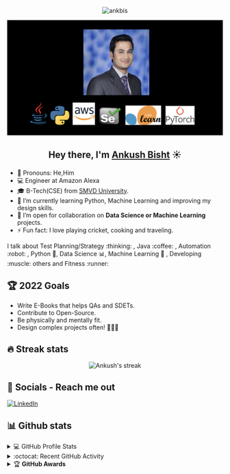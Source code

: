 <p align="center"> <img src="https://komarev.com/ghpvc/?username=ankbis" alt="ankbis" /> </p>

[<img src="https://github.com/ankbis/ankbis/blob/main/ankbis_github.png" border-radius="5px">](https://www.linkedin.com/in/ankushbisht/)

## <p align="center">Hey there, I'm [Ankush Bisht](https://www.linkedin.com/in/ankushbisht/) ☀️ 
<p> 

- :man: Pronouns: He,Him
- :computer: Engineer at Amazon Alexa
- :mortar_board: B-Tech(CSE) from [SMVD University](https://smvdu.ac.in/).
- 🌱 I’m currently learning Python, Machine Learning and improving my design skills.
- 👯 I’m open for collaboration on <b>Data Science or Machine Learning</b> projects.
- ⚡ Fun fact: I love playing cricket, cooking and traveling.

<p>I talk about Test Planning/Strategy :thinking: , Java :coffee: , Automation :robot: , Python 🐍, Data Science 📊, Machine Learning 🧠 , Developing :muscle: others and Fitness :runner: </p>


## 🏆 2022 Goals
- Write E-Books that helps QAs and SDETs.
- Contribute to Open-Source.
- Be physically and mentally fit.
- Design complex projects often! 👨🏻‍💻


## 🔥 Streak stats
<!-- GitHub Readme Streak Stats - https://github.com/DenverCoder1/github-readme-streak-stats -->
<p align="center">
    <img title="🔥 Get streak stats for your profile at git.io/streak-stats" alt="Ankush's streak" src="https://github-readme-streak-stats.herokuapp.com/?user=ankbis&theme=neon-dark&hide_border=true"/>
</p>



## 📱 Socials - Reach me out

[![LinkedIn](https://img.shields.io/badge/LinkedIn-0077B5?style=for-the-badge&logo=linkedin&logoColor=white)](https://www.linkedin.com/in/ankushbisht/)

## 📊 Github stats
<!-- https://github.com/anuraghazra/github-readme-stats -->
<details> 
  <summary>💻  GitHub Profile Stats</summary>
  <br/>
    <a href="https://github.com/anuraghazra/github-readme-stats"><img alt="Ankush's Github Stats" src="https://github-readme-stats.vercel.app/api?username=ankbis&show_icons=true&count_private=true&theme=react&hide_border=true&bg_color=1F222E&title_color=F85D7F&icon_color=F8D866" height="192px"/></a>
  <a href="https://github.com/anuraghazra/github-readme-stats"><img alt="Ankush's Top Languages" src="https://github-readme-stats.vercel.app/api/top-langs/?username=ankbis&langs_count=8&layout=compact&theme=react&hide_border=true&bg_color=1F222E&title_color=F85D7F&icon_color=F8D866" height="192px"/></a>
  <br/>
  <b>Note:</b> Top languages is only a metric of the languages my public code consists of and doesn't reflect experience or skill level.
</details>
<!-- https://github.com/ashutosh00710/github-readme-activity-graph -->
<details>
  <summary>:octocat:  Recent GitHub Activity</summary>
  <br/>
   <a href="https://github.com/ashutosh00710/github-readme-activity-graph"><img alt="Ankush's Activity Graph" src="https://activity-graph.herokuapp.com/graph?username=ankbis&custom_title=ankbis's%20Contribution%20Graph&bg_color=1F222E&color=F8D866&line=F85D7F&point=FFFFFF&hide_border=true" /></a>
  <br/>
</details>
<details>
    <summary>&#127942 <b>GitHub Awards</b></summary>
  
![Github Trophy](https://github-profile-trophy.vercel.app/?username=ankbis)
  
</details>
